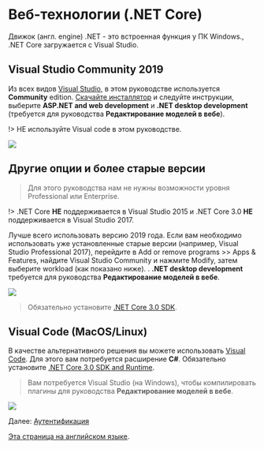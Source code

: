 # Веб-технологии (.NET Core)

Движок (англ. engine) .NET - это встроенная функция у ПК Windows., .NET Core загружается с Visual Studio.

## Visual Studio Community 2019

Из всех видов [Visual Studio](https://visualstudio.microsoft.com/vs/), в этом руководстве используется **Community** edition. [Скачайте инсталлятор](https://visualstudio.microsoft.com/vs/) и следуйте инструкции, выберите **ASP.NET and web development** и **.NET desktop development** (требуется для руководства **Редактирование моделей в вебе**).

!> НЕ используйте Visual code в этом руководстве.

![](_media/net/workloads_2019.png)


## Другие опции и более старые версии 

> Для этого руководства нам не нужны возможности уровня Professional или Enterprise.

!> .NET Core **НЕ** поддерживается в Visual Studio 2015 и .NET Core 3.0 **НЕ** поддерживается в Visual Studio 2017.

Лучше всего использовать версию 2019 года. Если вам необходимо использовать уже установленные старые версии (например, Visual Studio Professional 2017), перейдите в Add or remove programs >> Apps & Features, найдите Visual Studio Community и нажмите Modify, затем выберите workload (как показано ниже). . **.NET desktop development** требуется для руководства **Редактирование моделей в вебе**.

![](_media/net/workloads_2017.png)

> Обязательно установите [.NET Core 3.0 SDK](https://dotnet.microsoft.com/download).

## Visual Code (MacOS/Linux)

В качестве альтернативного решения вы можете использовать [Visual Code](https://code.visualstudio.com/). Для этого вам потребуется расширение **C#**. Обязательно установите [.NET Core 3.0 SDK and Runtime](https://dotnet.microsoft.com/download). 

> Вам потребуется Visual Studio (на Windows), чтобы компилировать плагины для руководства **Редактирование моделей в вебе**. 

![](_media/net/csharp_extension.png)

Далее: [Аутентификация](/ru-RU/oauth/)

[Эта страница на английском языке](https://learnforge.autodesk.io/#/environment/tools/netcore).
